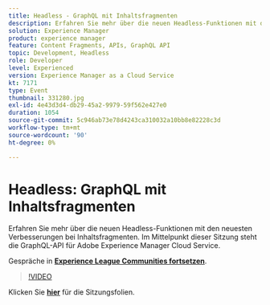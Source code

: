```yaml
---
title: Headless - GraphQL mit Inhaltsfragmenten
description: Erfahren Sie mehr über die neuen Headless-Funktionen mit den neuesten Verbesserungen bei Inhaltsfragmenten. Im Mittelpunkt dieser Sitzung steht die GraphQL-API für Adobe Experience Manager Cloud Service. Diese Sitzung wurde im Rahmen des Adobe Developers Live-Inhaltsereignisses durchgeführt.
solution: Experience Manager
product: experience manager
feature: Content Fragments, APIs, GraphQL API
topic: Development, Headless
role: Developer
level: Experienced
version: Experience Manager as a Cloud Service
kt: 7171
type: Event
thumbnail: 331280.jpg
exl-id: 4e43d3d4-db29-45a2-9979-59f562e427e0
duration: 1054
source-git-commit: 5c946ab73e78d4243ca310032a10bb8e82228c3d
workflow-type: tm+mt
source-wordcount: '90'
ht-degree: 0%

---
```


# Headless: GraphQL mit Inhaltsfragmenten

Erfahren Sie mehr über die neuen Headless-Funktionen mit den neuesten Verbesserungen bei Inhaltsfragmenten. Im Mittelpunkt dieser Sitzung steht die GraphQL-API für Adobe Experience Manager Cloud Service.

Gespräche in **[Experience League Communities fortsetzen](https://adobe.ly/36Yd3v6)**.

>[!VIDEO](https://video.tv.adobe.com/v/331280/?quality=12&learn=on&hidetitle=true)

Klicken Sie **[hier](/help/adobe-developers-live/assets/headless-graphql-content-fragments.pdf)** für die Sitzungsfolien.

